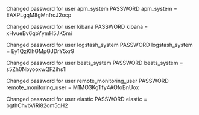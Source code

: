 Changed password for user apm_system
PASSWORD apm_system = EAXPLgqM8gMnfrcJ2ocp

Changed password for user kibana
PASSWORD kibana = xHvueBv6qbYymH5JK5mi

Changed password for user logstash_system
PASSWORD logstash_system = Ey1QzKIhGMpGJDrY5xr9

Changed password for user beats_system
PASSWORD beats_system = s5Zh0NbyooxwQFZihs1l

Changed password for user remote_monitoring_user
PASSWORD remote_monitoring_user = M1MO3KgTfy4AOfoBnUox

Changed password for user elastic
PASSWORD elastic = bgthChvbViRi82om5qH2
